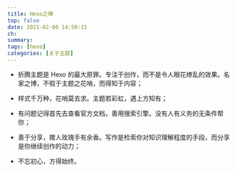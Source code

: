 ```yaml
---
title: Hexo之禅
top: false
date: 2021-02-08 14:50:15
ch:
summary:
tags: [hexo]
categories: [关于主题]
---
```


- 折腾主题是 Hexo 的最大原罪。专注于创作，而不是令人眼花缭乱的效果。名家之博，不假于主题之花哨，而得知于内容；

  <!--more-->

- 样式千万种，花哨莫去求。主题若彩虹，遇上方知有；

- 有问题记得首先去查看官方文档，善用搜索引擎。没有人有义务的无条件帮你；

- 善于分享，赠人玫瑰手有余香。写作是检索你对知识理解程度的手段，而分享是你继续创作的动力；

- 不忘初心，方得始终。



